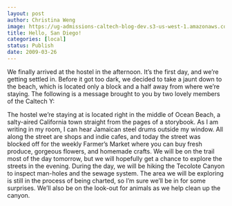 ```yaml
---
layout: post
author: Christina Weng
image: https://ug-admissions-caltech-blog-dev.s3-us-west-1.amazonaws.com/old_pictures/6a0105349b8251970b01156e5fb63a970c.jpg
title: Hello, San Diego!
categories: [local]
status: Publish
date: 2009-03-26
---
```


We finally arrived at the hostel in the afternoon. It’s the
first day, and we’re getting settled in. Before it got too dark, we decided to take a
jaunt down to the beach, which is located only a block and a half away from
where we’re staying. The following is a message brought to you by two lovely
members of the Caltech Y:
 
The hostel we’re staying at is located right in the middle
of Ocean Beach, a salty-aired California town straight from the pages of a storybook. As I am writing in my room, I can hear Jamaican steel drums outside my
window. All along the street are shops and indie cafes, and today the street
was blocked off for the weekly Farmer’s Market where you can buy fresh produce,
gorgeous flowers, and homemade crafts. We will be on the trail most of the day
tomorrow, but we will hopefully get a chance to explore the streets in the evening. During the day, we will be hiking the Tecolote Canyon to inspect
man-holes and the sewage system. The area we will be exploring is still in the process
of being charted, so I’m sure we’ll be in for some surprises. We’ll also be on
the look-out for animals as we help clean up the canyon. 
